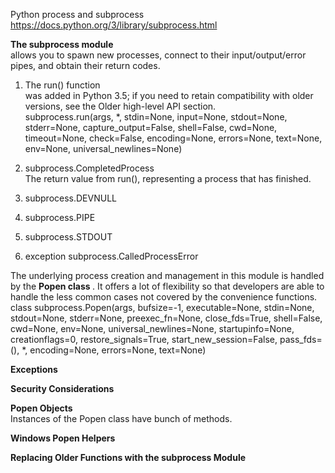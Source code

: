 Python process and subprocess     
https://docs.python.org/3/library/subprocess.html      

<strong> The subprocess module </strong>       
allows you to spawn new processes, connect to their input/output/error pipes, and obtain their return codes.       

1. The run() function     
was added in Python 3.5; if you need to retain compatibility with older versions, see the Older high-level API section.     
subprocess.run(args, *, stdin=None, input=None, stdout=None, stderr=None, capture_output=False, shell=False, cwd=None, timeout=None, check=False, encoding=None, errors=None, text=None, env=None, universal_newlines=None)      

2. subprocess.CompletedProcess    
The return value from run(), representing a process that has finished.     

3. subprocess.DEVNULL   

4. subprocess.PIPE   

5. subprocess.STDOUT    

6. exception subprocess.CalledProcessError     


The underlying process creation and management in this module is handled by the <strong>Popen class </strong>. It offers a lot of flexibility so that developers are able to handle the less common cases not covered by the convenience functions.         
class subprocess.Popen(args, bufsize=-1, executable=None, stdin=None, stdout=None, stderr=None, preexec_fn=None, close_fds=True, shell=False, cwd=None, env=None, universal_newlines=None, startupinfo=None, creationflags=0, restore_signals=True, start_new_session=False, pass_fds=(), *, encoding=None, errors=None, text=None)        

<strong> Exceptions </strong>    

<strong> Security Considerations </strong>     

<strong> Popen Objects </strong>   
Instances of the Popen class have bunch of methods.     

<strong> Windows Popen Helpers </strong>    

<strong> Replacing Older Functions with the subprocess Module </strong>   




